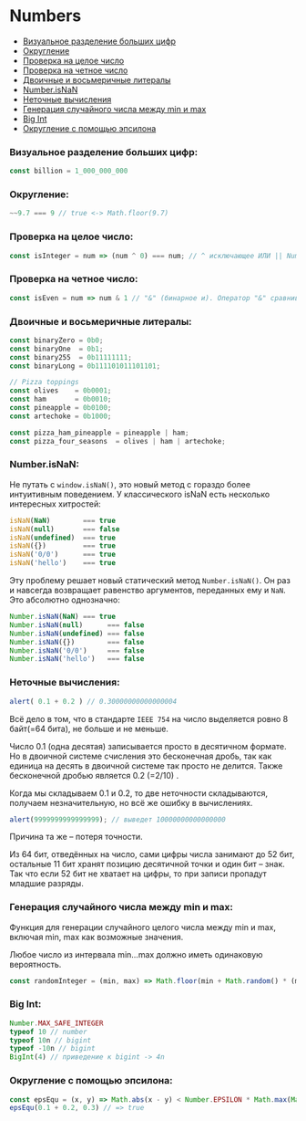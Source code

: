 # Numbers #

+ [Визуальное разделение больших цифр](#DEL)
+ [Округление](#FLOOR)
+ [Проверка на целое число](#CEIL)
+ [Проверка на четное число](#EVEN)
+ [Двоичные и восьмеричные литералы](#LITERAL)
+ [Number.isNaN](#NAN)
+ [Неточные вычисления](#IEEE_754)
+ [Генерация случайного числа между min и max](#RANDOM)
+ [Big Int](#BIG_INT)
+ [Округление с помощью эпсилона](#EPSILON)

### <a name="DEL"></a> Визуальное разделение больших цифр:

```js
const billion = 1_000_000_000 
```

### <a name="DEL"></a> Округление:

```js
~~9.7 === 9 // true <-> Math.floor(9.7)
```

### <a name="CEIL"></a> Проверка на целое число:

```js
const isInteger = num => (num ^ 0) === num; // ^ исключающее ИЛИ || Number.isInteger(num)
```

### <a name="EVEN"></a> Проверка на четное число:

```js
const isEven = num => num & 1 // "&" (бинарное и). Оператор "&" сравнивает операнды как бинарные значения.
```

### <a name="LITERAL"></a> Двоичные и восьмеричные литералы:

```js
const binaryZero = 0b0;
const binaryOne  = 0b1;
const binary255  = 0b11111111;
const binaryLong = 0b111101011101101;

// Pizza toppings
const olives    = 0b0001;
const ham       = 0b0010;
const pineapple = 0b0100;
const artechoke = 0b1000;

const pizza_ham_pineapple = pineapple | ham;
const pizza_four_seasons  = olives | ham | artechoke;
```

### <a name="NAN"></a> Number.isNaN:

Не путать с `window.isNaN()`, это новый метод с гораздо более интуитивным поведением. У классического isNaN есть
несколько интересных хитростей:

```js
isNaN(NaN)        === true
isNaN(null)       === false
isNaN(undefined)  === true
isNaN({})         === true
isNaN('0/0')      === true
isNaN('hello')    === true
````

Эту проблему решает новый статический метод `Number.isNaN()`. Он раз и навсегда возвращает равенство аргументов,
переданных ему и `NaN`. Это абсолютно однозначно:

```js
Number.isNaN(NaN) === true
Number.isNaN(null)      === false
Number.isNaN(undefined) === false
Number.isNaN({})        === false
Number.isNaN('0/0')     === false
Number.isNaN('hello')   === false
```

### <a name="IEEE_754"></a> Неточные вычисления:

```js
alert( 0.1 + 0.2 ) // 0.30000000000000004
```

Всё дело в том, что в стандарте `IEEE 754` на число выделяется ровно 8 байт(=64 бита), не больше и не меньше.

Число 0.1 (одна десятая) записывается просто в десятичном формате. Но в двоичной системе счисления это бесконечная
дробь, так как единица на десять в двоичной системе так просто не делится. Также бесконечной дробью является 0.2 (=2/10)
.

Когда мы складываем 0.1 и 0.2, то две неточности складываются, получаем незначительную, но всё же ошибку в вычислениях.

```js
alert(9999999999999999); // выведет 10000000000000000
```

Причина та же – потеря точности.

Из 64 бит, отведённых на число, сами цифры числа занимают до 52 бит, остальные 11 бит хранят позицию десятичной точки и
один бит – знак. Так что если 52 бит не хватает на цифры, то при записи пропадут младшие разряды.

### <a name="RANDOM"></a> Генерация случайного числа между min и max:

Функция для генерации случайного целого числа между min и max, включая min, max как возможные значения.

Любое число из интервала min...max должно иметь одинаковую вероятность.

```js
const randomInteger = (min, max) => Math.floor(min + Math.random() * (max + 1 - min))
```

### <a name="BIG_INT"></a> Big Int:

```js
Number.MAX_SAFE_INTEGER
typeof 10 // number
typeof 10n // bigint
typeof -10n // bigint
BigInt(4) // приведение к bigint -> 4n
```

### <a name="EPSILON"></a> Округление с помощью эпсилона:
```js
const epsEqu = (x, y) => Math.abs(x - y) < Number.EPSILON * Math.max(Math.abs(x), Math.abs(y))
epsEqu(0.1 + 0.2, 0.3) // => true
```
